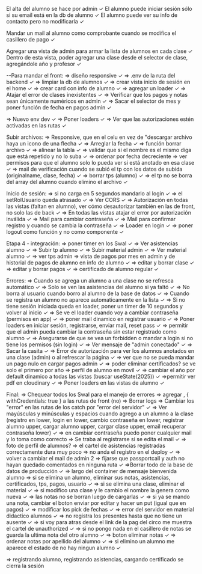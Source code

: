 El alta del alumno se hace por admin ✓
El alumno puede iniciar sesión sólo si su email está en la db de alumno ✓
El alumno puede ver su info de contacto pero no modificarla ✓

Mandar un mail al alumno como comprobante cuando se modifica el casillero de pago ✓

Agregar una vista de admin para armar la lista de alumnos en cada clase ✓
Dentro de esta vista, poder agregar una clase desde el selector de clase, agregándole año y profesor ✓


--Para mandar el front:
=> diseño responsive ✓
=> .env de la ruta del backend ✓
=> limpiar la db de alumnos ✓
=> crear vista inicio de sesión en el home ✓
=> crear card con info de alumno ✓
=> agregar un loader ✓
=> Atajar el error de clases inexistentes ✓
=> Verificar que los pagos y notas sean únicamente numéricos en admin ✓
=> Sacar el selector de mes y poner función de fecha en pagos admin ✓

=> Nuevo env dev ✓
=> Poner loaders ✓
=> Ver que las autorizaciones estén activadas en las rutas ✓


Subir archivos: 
=> Responsive, que en el celu en vez de "descargar archivo haya un icono de una flecha ✓
=> Arreglar la fecha ✓
=> función borrar archivo ✓
=> alinear la tabla ✓
=> validar que si el nombre es el mismo diga que está repetido y no lo suba ✓
=> ordenar por fecha decreciente
=> ver permisos para que el alumno solo lo pueda ver si está anotado en esa clase ✓
=> mail de verificación cuando se subió el tp con los datos de subida (originalname, clase, fecha) ✓
=> borrar tps (alumno) ✓
=> el tp no se borra del array del alumno cuando elimino el archivo ✓


Inicio de sesión:
=> si no carga en 5 segundos mandarlo al login ✓
=> el setRolUsuario queda atrasado ✓
=> Ver CORS ✓
=> Autorización en todas las vistas (faltan en alumno), ver cómo desautorizar también en las de front, no solo las de back ✓
=> En todas las vistas atajar el error por autorización inválida ✓
=> Mail para cambiar contraseña ✓
=> Mail para confirmar registro y cuando se cambia la contraseña ✓
=> Loader en login ✓
=> poner logout como función y no como componente ✓ 


Etapa 4 - integración:
=> poner timer en los Swal ✓
=> Ver asistencias alumno ✓
=> Subir tp alumno ✓
=> Subir material admin ✓
=> Ver material alumno ✓
=> ver tps admin
=> vista de pagos por mes en admin y de historial de pagos de alumno en info de alumno ✓
=> editar y borrar clase ✓
=> editar y borrar pagos ✓
=> certificado de alumno regular ✓

Errores: 
=> Cuando se agrega un alumno a una clase no se refresca automático ✓
=> Solo se ven las asistencias del alumno si ya faltó ✓
=> No borra al usuario cuando borro al alumno de la base de datos ✓
=> Cuando se registra un alumno no aparece automaticamente en la lista ✓
=> Si no tiene sesión iniciada queda en loader, poner un timer de 10 segundos y volver al inicio ✓
=> Se ve el loader cuando voy a cambiar contraseña (permisos en app) ✓
=> poner mail dinamico en registrar usuario ✓
=> Poner loaders en iniciar sesión, registrarse, enviar mail, reset pass ✓
=> permitir que el admin pueda cambiar la contraseña sin estar registrado como alumno ✓
=> Asegurarse de que se vea un forbidden o mandar a login si no tiene los permisos (sin login) ✓
=> Ver mensaje de "admin conectado" ✓
=> Sacar la casita ✓
=> Error de autorización para ver los alumnos anotados en una clase (admin) o al refrescar la página ✓
=> ver que no se pueda mandar un pago nulo en cargar pagos admin ✓
=> poder eliminar certificados? se ve solo el primero por año
=> perfil de alumno en movil ✓
=> cambiar el año por default dinamico a todas las vistas (buscar useState(2025)) ✓
=>permitir ver pdf en cloudinary ✓
=> Poner loaders en las vistas de alumno ✓

Final:
=> Chequear todos los Swal para el manejo de errores
=> agregar , { withCredentials: true } a las rutas de front (no)
=> Borrar logs
=> Cambiar los "error" en las rutas de los catch por "error del servidor" ✓
=> Ver mayúsculas y minúsculas y espacios cuando agrego a un alumno a la clase (registro en lower, login en lower, cambio contraseña en lower, registrar alumno upper, cargar alumno upper, cargar clase upper, email recuperar contraseña lower) ✓
=> en cambiar contraseña puedo poner cualquier mail y lo toma como correcto
=> Se traba al registrarse si se edita el mail ✓
=> foto de perfil de alumnos?
=> el cartel de asistencias registradas correctamente dura muy poco
=> no anda el registro en el deploy ✓
=> volver a cambiar el mail de admin 2
=> fijarse que passportcall y auth no hayan quedado comentados en ninguna ruta ✓
=>Borrar todo de la base de datos de producción ✓
=> largo del container de mensaje bienvenida alumno 
=> si se elimina un alumno, eliminar sus notas, asistencias, certificados, tps, pagos, usuario ✓
=> si se elimina una clase, eliminar el material ✓
=> si modifico una clase y le cambio el nombre la genera como nueva ✓
=> las notas no se borran luego de cargarlas ✓
=> si ya se mando una nota, cambiar el boton enviar por editar y hacer un put (igual que en pagos) ✓
=> modificar los pick de fechas ✓
=> error del servidor en material didactico alumnos ✓
=> no registra los presentes hasta que no tiene un ausente ✓
=> si voy para atras desde el link de la pag del circo me muestra el cartel de unauthorized ✓
=> si no pongo nada en el casillero de notas se guarda la ultima nota del otro alumno ✓
=> boton eliminar notas ✓
=> ordenar notas por apellido del alumno ✓
=> si elimino un alumno me aparece el estado de no hay ningun alumno ✓

=> registrando alumno, registrando asistencias, cargando certificado
 se cierra la sesión